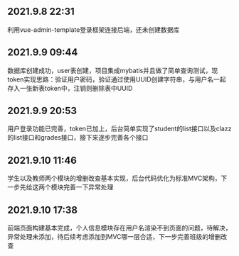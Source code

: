 ## 2021.9.8 22:31
利用vue-admin-template登录框架连接后端，还未创建数据库

## 2021.9.9 09:44
数据库创建成功，user表创建，项目集成mybatis并且做了简单查询测试，现token实现思路：验证用户密码，验证通过使用UUID创建字符串，与用户名一起存入一张新表token中，注销则删除表中UUID

## 2021.9.9 20:53
用户登录功能已完善，token已加上，后台简单实现了student的list接口以及clazz的list接口和grades接口，接下来逐步完善各个接口

## 2021.9.10 11:46
学生以及教师两个模块的增删改查基本实现，后台代码优化为标准MVC架构，下一步先给这两个模块完善一下异常处理

## 2021.9.10 17:38
前端页面构建基本完成，个人信息模块存在用户名渲染不到页面的问题，待解决，异常处理未添加，待后续考虑添加到MVC哪一层合适，下一步完善班级的增删改查